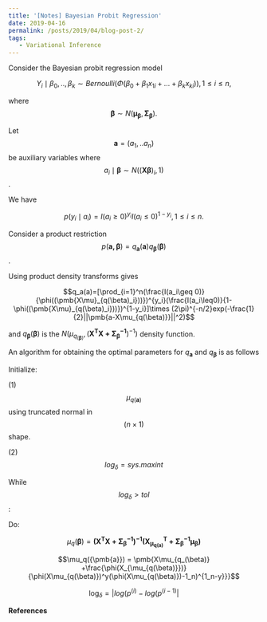 ```yaml
---
title: '[Notes] Bayesian Probit Regression'
date: 2019-04-16
permalink: /posts/2019/04/blog-post-2/
tags:
   - Variational Inference
---
```


Consider the Bayesian probit regression model 

$$Y_i\mid\beta_0,..,\beta_k \sim Bernoulli(\Phi(\beta_0+\beta_1x_{1i}+...+\beta_kx_{ki})), 1\leq i\leq n,$$

where $$\pmb{\beta}\sim N(\pmb{\mu_{\beta}},\pmb{\Sigma_{\beta}}).$$

Let $$\pmb{a}=(a_1,..a_n)$$ be auxiliary variables where $$a_i\mid\pmb{\beta} \sim N((\pmb{X\beta})_i,1)$$. 

We have

$$p(y_i \mid a_i)= I(a_i\geq 0)^{y_i}I(a_i\leq 0)^{1-y_i}, 1 \leq i  \leq n.$$

Consider a product restriction $$p(\pmb{a,\beta})=q_{\pmb{a}}(\pmb{a})q_{\pmb{\beta}}(\pmb{\beta})$$.

Using product density transforms gives 

$$q_a(a)=[\prod_{i=1}^n(\frac{I(a_i\geq 0)}{\phi((\pmb{X\mu}_{q(\beta)_i}))})^{y_i}(\frac{I(a_i\leq0)}{1-\phi((\pmb{X\mu}_{q(\beta)_i}))})^{1-y_i}]\times (2\pi)^{-n/2}exp(-\frac{1}{2}||\pmb{a-X\mu_{q(\beta)}}||^2)$$

and $q_{\pmb{\beta}}(\pmb{\beta})$ is the $N(\mu_{q_{(\pmb{\beta})}},(\pmb{X^TX+\Sigma_{\beta}^{-1}})^{-1})$ density function.

An algorithm for obtaining the optimal parameters for $q_{\pmb{a}}$ and $q_{\pmb{\beta}}$ is as follows

Initialize: 

  (1) $$\mu_{q(\pmb{a})}$$ using truncated normal in $$(n \times 1)$$ shape.

  (2)$$log_\delta = sys.maxint$$

While $$log_\delta > tol$$:

   Do:

   $$\mu_q({\pmb{\beta}})= \pmb{(X^TX+\Sigma_{\beta}^{-1})^{-1}(X^T_{\mu_{q(a)}} + \Sigma_{\beta}^{-1}\mu_{\beta})}$$

   $$\mu_q({\pmb{a}}) = \pmb{X\mu_{q_(\beta)} +\frac{\phi(X_{\mu_{q(\beta)}})}{\phi(X\mu_{q(\beta)})^y(\phi(X\mu_{q(\beta)})-1_n)^{1_n-y}}}$$

   $$\log_\delta = |log(p^{(i)}-log(p^{(i-1)}|$$

**References**
